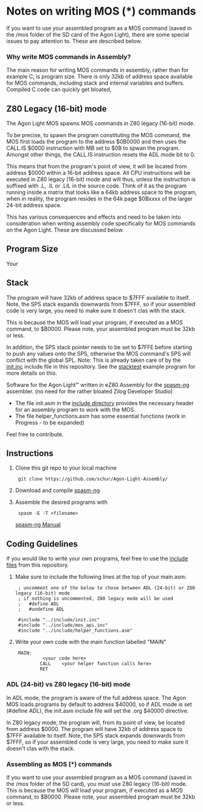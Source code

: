 # Notes on writing MOS (*) commands

If you want to use your assembled program as a MOS command (saved in the /mos folder of the SD card of the Agon Light), there are some special issues to pay attention to. These are described below.

### Why write MOS commands in Assembly?

The main reason for writing MOS commands in assembly, rather than for example C, is program size. There is only 32kb of address space available for MOS commands, including stack and internal variables and buffers. Compiled C code can quickly get bloated, 


## Z80 Legacy (16-bit) mode

The Agon Light MOS spawns MOS commands in Z80 legacy (16-bit) mode.

To be precise, to spawn the program constituting the MOS command, the MOS first loads the program to the address $0B0000 and then uses the CALL.IS $0000 instruction with MB set to $0B to spwan the program.  Amongst other things, the CALL.IS instruction resets the ADL mode bit to 0.

This means that from the program's point of view, it will be located from address $0000 within a 16-bit address space. All CPU instructions will be executed in Z80 legacy (16-bit) mode and will thus, unless the instruction is suffixed with .L, .IL or .LIL in the source code. 
Think of it as the program running inside a matrix that looks like a 64kb address space to the program, when in reality, the program resides in the 64k page $0Bxxxx of the larger 24-bit address space.

This has various consequences and effects and need to be taken into consideration when writing assembly code specifically for MOS commands on the Agon Light. These are discussed below.

## Program Size

Your 

## Stack


The program will have 32kb of address space to $7FFF available to itself. Note, the SPS stack expands downwards from $7FFF, so if your assembled code is very large, you need to make sure it doesn't clas with the stack. 


This is because the MOS will load your program, if executed as a MOS command, to $B0000. Please note, your assembled program must be 32kb or less. 

In addition, the SPS stack pointer needs to be set to $7FFE before starting to push any values onto the SPS, otherwise the MOS command's SPS will conflict with the global SPL. Note: This is already taken care of by the [init.inc](https://github.com/schur/Agon-Light-Assembly/blob/main/include/init.inc) include file in this repository.  See the [stacktest](https://github.com/schur/Agon-Light-Assembly/tree/main/stacktest) example program for more details on this.



Software for the Agon Light™ written in eZ80 Assembly for the [spasm-ng](https://github.com/alberthdev/spasm-ng) assembler. (no need for the rather bloated Zilog Developer Studio)

- The file init.asm in the [include directory](https://github.com/schur/Agon-Light-Assembly/tree/main/include) provides the necessary header for an assembly program to work with the MOS.
- The file helper_functions.asm has some essential functions (work in Progress - to be expanded)

Feel free to contribute.

## Instructions

1. Clone this git repo to your local machine

        git clone https://github.com/schur/Agon-Light-Assembly/

2. Download and compile [spasm-ng](https://github.com/alberthdev/spasm-ng)

3. Assemble the desired programs with

        spasm -E -T <filename>
   [spasm-ng Manual](#spasm-ng-manual)

## Coding Guidelines

If you would like to write your own programs, feel free to use the [include files](https://github.com/schur/Agon-Light-Assembly/tree/main/include) from this repository.

1. Make sure to include the following lines at the top of your main.asm:
        
        ; uncomment one of the below to chose between ADL (24-bit) or Z80 legacy (16-bit) mode
        ; if nothing is uncommented, Z80 legacy mode will be used
        ;   #define ADL
        ;   #undefine ADL
        
        #include "../include/init.inc"
        #include "../include/mos_api.inc"
        #include "../include/helper_functions.asm"

2. Write your own code with the main function labelled "MAIN"

        MAIN:
                 <your code here>
                CALL	<your helper function calls here>
                RET

### ADL (24-bit) vs Z80 legacy (16-bit) mode

In ADL mode, the program is aware of the full address space. The Agon MOS loads programs by default to address $40000, so if ADL mode is set (#define ADL), the init.asm include file will set the .org $40000 directive.

In Z80 legacy mode, the program will, from its point of view, be located from address $0000.  The program will have 32kb of address space to $7FFF available to itself. Note, the SPS stack expands downwards from $7FFF, so if your assembled code is very large, you need to make sure it doesn't clas with the stack. 

### Assembling as MOS (*) commands

If you want to use your assembled program as a MOS command (saved in the /mos folder of the SD card), you must use Z80 legacy (16-bit) mode. This is because the MOS will load your program, if executed as a MOS command, to $B0000. Please note, your assembled program must be 32kb or less. 

